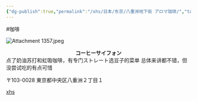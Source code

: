 ```yaml
---
{"dg-publish":true,"permalink":"/xhs/日本/东京/八重洲地下街 アロマ珈琲/","tags":["rednote","东京"],"created":"2024-09-17","updated":"2025-04-13T21:38:27.753+08:00"}
---
```


 #咖啡 
 
![Attachment 1357.jpeg](/img/user/xhs/%E6%97%A5%E6%9C%AC/%E4%B8%9C%E4%BA%AC/photo-%E4%B8%9C%E4%BA%AC/Attachment%201357.jpeg)
**<center>コーヒーサイフォン</center>**
点了奶油苏打和虹吸咖啡，有专门ストレート选豆子的菜单
总体来讲都不错，但没尝试吃的有点可惜

〒103-0028 東京都中央区八重洲２丁目１

[xhs](https://www.xiaohongshu.com/explore/66f05d9e000000002700540d?xsec_token=ABqW31iXGaeLgX03LCtKxC-umzaqyJiOBZdAe4ZZ8Pzyc=&xsec_source=pc_user)

